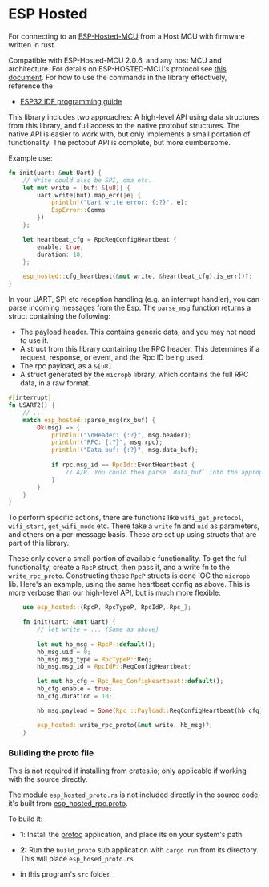 # ESP Hosted
For connecting to an [ESP-Hosted-MCU](https://github.com/espressif/esp-hosted-mcu) from a Host MCU with firmware
written in rust.

Compatible with ESP-Hosted-MCU 2.0.6, and any host MCU and architecture. For details on ESP-HOSTED-MCU's protocol see
[this document](/esp_hosted_protocol.md). For how to use the commands in the library effectively, reference the 
- [ESP32 IDF programming guide](https://docs.espressif.com/projects/esp-idf/en/stable/esp32/api-reference/index.html)

This library includes two approaches: A high-level API using data structures from this library, and full access to 
the native protobuf structures. The native API is easier to work with, but only implements a small portation of functionality.
The protobuf API is complete, but more cumbersome.

Example use:
```rust
fn init(uart: &mut Uart) {
    // Write could also be SPI, dma etc.
    let mut write = |buf: &[u8]| {
        uart.write(buf).map_err(|e| {
            println!("Uart write error: {:?}", e);
            EspError::Comms
        })
    };

    let heartbeat_cfg = RpcReqConfigHeartbeat {
        enable: true,
        duration: 10,
    };

    esp_hosted::cfg_heartbeat(&mut write, &heartbeat_cfg).is_err()?;
}
```

In your UART, SPI etc reception handling (e.g. an interrupt handler), you can parse incoming messages from the Esp. 
The `parse_msg` function returns a struct containing the following:
- The payload header. This contains generic data, and you may not need to use it.
- A struct from this library containing the RPC header. This determines if a request, response, or event, and the Rpc ID being  used.
- The rpc payload, as a `&[u8]`
- A struct generated by the `micropb` library, which contains the full RPC data, in a raw format. 


```rust
#[interrupt]
fn USART2() {
    // ...
    match esp_hosted::parse_msg(rx_buf) {
        Ok(msg) => {
            println!("\nHeader: {:?}", msg.header);
            println!("RPC: {:?}", msg.rpc);
            println!("Data buf: {:?}", msg.data_buf);
            
            if rpc.msg_id == RpcId::EventHeartbeat {
                // A/R. You could then parse `data_buf` into the appropriate response type.
            }
        }
    }
}
```

To perform specific actions, there are functions like `wifi_get_protocol`,  `wifi_start`, `get_wifi_mode` etc. There
take a `write` fn and `uid` as parameters, and others on a per-message basis. These are set up using structs that
are part of this library.

These only cover a small portion of available functionality. To get the full functionality, create a `RpcP` struct, then 
pass it, and a write fn to the `write_rpc_proto`. Constructing these `RpcP` structs is done IOC the `micropb` lib. Here's
an example, using the same heartbeat config as above. This is more verbose than our high-level API, but is much more flexible:

```rust
    use esp_hosted::{RpcP, RpcTypeP, RpcIdP, Rpc_};

    fn init(uart: &mut Uart) {
        // let write = ... (Same as above)
        
        let mut hb_msg = RpcP::default();
        hb_msg.uid = 0;
        hb_msg.msg_type = RpcTypeP::Req;
        hb_msg.msg_id = RpcIdP::ReqConfigHeartbeat;

        let mut hb_cfg = Rpc_Req_ConfigHeartbeat::default();
        hb_cfg.enable = true;
        hb_cfg.duration = 10;

        hb_msg.payload = Some(Rpc_::Payload::ReqConfigHeartbeat(hb_cfg));

        esp_hosted::write_rpc_proto(&mut write, hb_msg)?;
    }
```


### Building the proto file
This is not required if installing from crates.io; only applicable if working with the source directly.

The module `esp_hosted_proto.rs` is not included directly in the source code; it's built from 
[esp_hosted_rpc.proto](https://github.com/espressif/esp-hosted-mcu/blob/main/common/proto/esp_hosted_rpc.proto).

To build it:

- **1**: Install the [protoc](https://grpc.io/docs/protoc-installation/) application, and place its on your system's path.

- **2:** Run the `build_proto` sub application with `cargo run` from its directory. This will place `esp_hosed_proto.rs` 
- in this program's `src` folder.